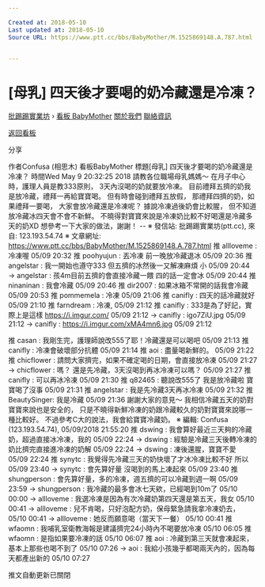 ```yaml
---

Created at: 2018-05-10
Last updated at: 2018-05-10
Source URL: https://www.ptt.cc/bbs/BabyMother/M.1525869148.A.787.html


---
```


# [母乳] 四天後才要喝的奶冷藏還是冷凍？


[批踢踢實業坊](https://www.ptt.cc/bbs/) › [看板 BabyMother](https://www.ptt.cc/bbs/BabyMother/index.html) [關於我們](https://www.ptt.cc/about.html) [聯絡資訊](https://www.ptt.cc/contact.html)

[返回看板](https://www.ptt.cc/bbs/BabyMother/index.html)

分享

作者Confusa (相思木)
看板BabyMother
標題\[母乳\] 四天後才要喝的奶冷藏還是冷凍？
時間Wed May 9 20:32:25 2018
請教各位職場母乳媽媽～ 在月子中心時，護理人員是教333原則， 3天內沒喝的奶就要放冷凍。 目前禮拜五擠的奶我是放冷藏，禮拜一再給寶寶喝。 但有時會碰到禮拜五放假， 那禮拜四擠的奶，如果禮拜一要喝， 大家會放冷藏還是冷凍呢？ 據說冷凍過後奶會比較腥， 但不知道放冷藏冰四天會不會不新鮮。 不曉得對寶寶來說是冷凍奶比較不好喝還是冷藏多天的奶XD 想參考一下大家的做法，謝謝！ -- ※ 發信站: 批踢踢實業坊(ptt.cc), 來自: 123.193.54.74 ※ 文章網址: <https://www.ptt.cc/bbs/BabyMother/M.1525869148.A.787.html>
推 allloveme : 冷凍喔 05/09 20:32
推 poohyujun : 丟冷凍 前一晚放冷藏退冰 05/09 20:36
推 angelstar : 我一開始也遵守333 但五擠的冰然後一又解凍麻煩 小 05/09 20:44
→ angelstar : 孩4m目前五擠的會直接冷藏一餵 四的話一定會冰 05/09 20:44
推 ninaninan : 我會冷藏 05/09 20:46
推 dir2007 : 如果冰箱不常開的話我會冷藏 05/09 20:53
推 pommemela : 冷凍 05/09 21:06
推 canifly : 四天的話冷藏就好 05/09 21:10
推 farndream : 冷凍, 05/09 21:12
推 canifly : 333是為了好記，實際上是這樣 <https://i.imgur.com/> 05/09 21:12
→ canifly : igo7ZiU.jpg 05/09 21:12
→ canifly : <https://i.imgur.com/xMA4mn6.jpg> 05/09 21:12

推 casan : 我剛生完，護理師說改555了耶！冷藏還是可以喝吧 05/09 21:13
推 canifly : 冷凍會破壞部分抗體 05/09 21:14
推 aoi : 盡量喝新鮮的。 05/09 21:22
推 chicflower : 請問大家擠完，如果不確定喝的日期，會直接放冷凍 05/09 21:27
→ chicflower : 嗎？ 還是先冷藏，3天沒喝到再冰冷凍可以嗎？ 05/09 21:27
推 canifly : 可以再冰冷凍 05/09 21:30
推 q82465 : 聽說改555了 我是放冷藏啦 寶寶喝了沒事 05/09 21:31
推 angelstar : 我是先冷藏3天再冰冷凍 05/09 21:32
推 BeautySinger: 我是冷藏 05/09 21:36
謝謝大家的意見～ 我相信冷藏五天的奶對寶寶來說也是安全的， 只是不曉得新鮮冷凍的奶跟冷藏較久的奶對寶寶來說哪一種比較好。 不過參考C大的說法，我會給寶寶冷藏奶。 ※ 編輯: Confusa (123.193.54.74), 05/09/2018 21:55:20
推 dswing : 我會算好最近三天夠的冷藏奶，超過直接冰冷凍，我的 05/09 22:24
→ dswing : 經驗是冷藏三天後轉冷凍的奶比擠完直接進冷凍的奶解 05/09 22:24
→ dswing : 凍後還腥，寶寶不愛 05/09 22:24
推 synytc : 我覺得先冷藏三天的奶快壞了才冰冷凍比較不好 所以 05/09 23:40
→ synytc : 會先算好量 沒喝到的馬上凍起來 05/09 23:40
推 shungperson : 會先算好量，多的冷凍，週五擠的可以冷藏到週一啊 05/09 23:59
→ shungperson : 我冷藏的最多會冰七天欸，已經喝到10m了 05/10 00:00
→ allloveme : 我選冷凍是因為有次冷藏奶第四天還是第五天，我女 05/10 00:41
→ allloveme : 兒不肯喝，只好泡配方奶，保母緊急請我拿冷凍奶去， 05/10 00:41
→ allloveme : 她反而願意喝（當天下一餐） 05/10 00:41
推 wfaomn : 我哺乳室衛教海報是建議擠完24小時內不喝要放冷凍 05/10 06:05
推 wfaomn : 是指如果要冷凍的話 05/10 06:07
推 aoi : 冷藏到第三天就會凍起來，基本上那些也喝不到了 05/10 07:26
→ aoi : 我給小孩幾乎都喝兩天內的，因為每天都產出新的 05/10 07:27

推文自動更新已關閉

